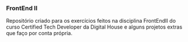 ### FrontEnd II

Repositório criado para os exercícios feitos na disciplina FrontEndII do curso Certified Tech Developer da Digital House e alguns projetos extras que faço por conta própria.
